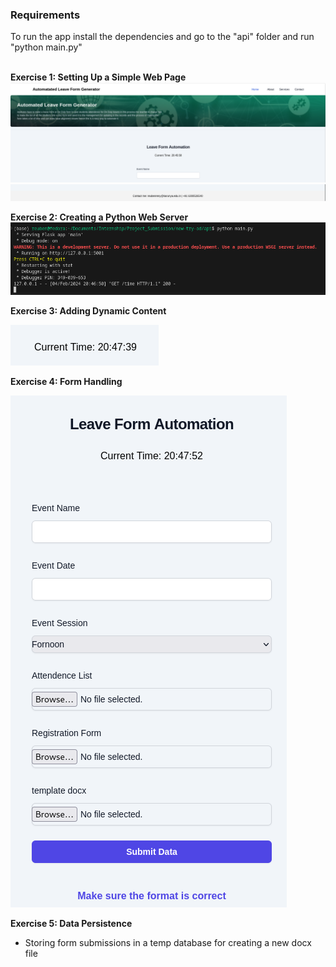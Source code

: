 ### Requirements
To run the app install the dependencies and go to the "api" folder and run "python main.py"
<br>
<br>

**Exercise 1: Setting Up a Simple Web Page**<br>
![alt text](image.png)
![alt text](image-1.png)
<br>

**Exercise 2: Creating a Python Web Server**<br>
![alt text](image-2.png)
<br>

**Exercise 3: Adding Dynamic Content**
<br>

![alt text](image-3.png)
<br>

**Exercise 4: Form Handling**
<br>

![alt text](image-4.png)
<br>

**Exercise 5: Data Persistence**
- Storing form submissions in a temp database for creating a new docx file
